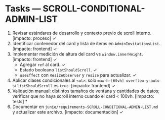 # Tasks — SCROLL-CONDITIONAL-ADMIN-LIST

1. Revisar estándares de desarrollo y contexto previo de scroll interno. [impacto: proceso] ✓
2. Identificar contenedor del card y lista de ítems en `AdminInvitationsList`. [impacto: frontend] ✓
3. Implementar medición de altura del card vs `window.innerHeight`. [impacto: frontend] ✓
   - Agregar `ref` al card. ✓
   - Estado booleano `listShouldScroll`. ✓
   - `useEffect` con `ResizeObserver` y `resize` para actualizar. ✓
4. Aplicar clases condicionales al `<ul>`: solo `max-h-[60vh] overflow-y-auto` si `listShouldScroll` es `true`. [impacto: frontend] ✓
5. Validación manual: distintos tamaños de ventana y cantidades de datos; verificar que no haya scroll interno cuando el card < 100vh. [impacto: tests] *
6. Documentar en `junie/requirements-SCROLL-CONDITIONAL-ADMIN-LIST.md` y actualizar este archivo. [impacto: documentación] ✓

